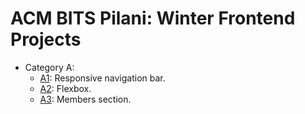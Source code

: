 # ACM BITS Pilani: Winter Frontend Projects

- Category A:
  - [A1](https://ritikgarg07.github.io/frontend-101/A/A1/A1.html): Responsive navigation bar.
  - [A2](https://ritikgarg07.github.io/frontend-101/A/A2/A2.html): Flexbox.
  - [A3](https://ritikgarg07.github.io/frontend-101/A/A3/A3.html): Members section.
